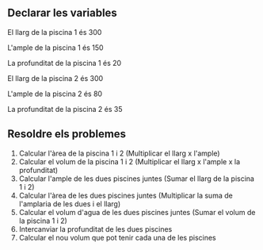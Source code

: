  ## Declarar les variables
 El llarg de la piscina 1 és 300

 L'ample de la piscina 1 és 150

La profunditat de la piscina 1 és 20

El llarg de la piscina 2 és 300

L'ample de la piscina 2 és 80

La profunditat de la piscina 2 és 35

## Resoldre els problemes
1. Calcular l'àrea de la piscina 1 i 2 (Multiplicar el llarg x l'ample)
2. Calcular el volum de la piscina 1 i 2 (Multiplicar el llarg x l'ample x la profunditat)
3. Calcular l'ample de les dues piscines juntes (Sumar el llarg de la piscina 1 i 2)
4. Calcular l'àrea de les dues piscines juntes (Multiplicar la suma de l'amplaria de les dues i el llarg)
5. Calcular el volum d'agua de les dues piscines juntes (Sumar el volum de la piscina 1 i 2)
6. Intercanviar la profunditat de les dues piscines
7. Calcular el nou volum que pot tenir cada una de les piscines

 
